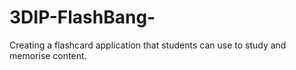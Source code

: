 # 3DIP-FlashBang-
Creating a flashcard application that students can use to study and memorise content.

